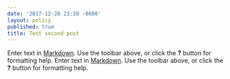 ```yaml
---
date: '2017-12-28 23:28 -0600'
layout: policy
published: true
title: Test second post
---
```

Enter text in [Markdown](http://daringfireball.net/projects/markdown/). Use the toolbar above, or click the **?** button for formatting help. Enter text in [Markdown](http://daringfireball.net/projects/markdown/). Use the toolbar above, or click the **?** button for formatting help.
